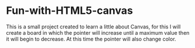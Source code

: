 # Fun-with-HTML5-canvas
This is a small project created to learn a little about Canvas, for this I will create a board in which the pointer will increase until a maximum value then it will begin to decrease. At this time the pointer will also change color.
